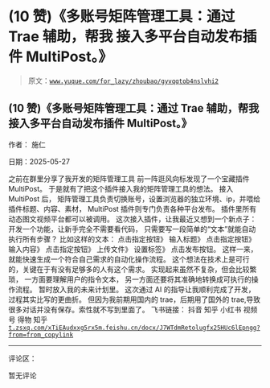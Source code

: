 # (10 赞)《多账号矩阵管理工具：通过 Trae 辅助，帮我 接入多平台自动发布插件 MultiPost。》

> 原文：[`www.yuque.com/for_lazy/zhoubao/gyvqqtob4nslvhi2`](https://www.yuque.com/for_lazy/zhoubao/gyvqqtob4nslvhi2)

## (10 赞)《多账号矩阵管理工具：通过 Trae 辅助，帮我 接入多平台自动发布插件 MultiPost。》

作者： 施仁

日期：2025-05-27

之前在群里分享了我开发的矩阵管理工具 前一阵逛风向标发现了一个宝藏插件 MultiPost。 于是就有了把这个插件接入我的矩阵管理工具的想法。
接入 MultiPost 后， 矩阵管理工具负责切换账号，设置浏览器的独立环境、ip，并喂给插件标题、内容、素材，
MultiPost 插件则专门负责各种平台发布。 插件里所有动态图文视频平台都可以被调用。 这次接入插件，让我最近又想到一个新点子：
开发一个功能，让新手完全不需要看代码， 只需要写一段简单的“文本”就能自动执行所有步骤？ 比如这样的文本： 点击指定按钮》 输入标题》 点击指定按钮》
输入内容》 点击指定按钮》 上传文件》 设置标签》 点击发布按钮。 这样一来，就能快速生成一个符合自己需求的自动化操作流程。
这个想法在技术上是可行的，关键在于有没有足够多的人有这个需求。 实现起来虽然不复杂，但会比较繁琐， 一方面要理解用户的指令文本，
另一方面还要将其准确地转换成可执行的操作流程。 暂时放入我的未来计划里。 这次通过 AI 的指导让我顺利完成了开发，过程其实比写的更曲折。
但因为我前期用国内的 trae，后期用了国外的 trae,导致很多对话并没有保存。索性就不写到里面了。 飞书链接： 抖音 知乎 小红书 视频号 得物 知乎 [`t.zsxq.com/xTiEA`](https://t.zsxq.com/xTiEA)[`udxxg5rx5m.feishu.cn/docx/J7WTdmRetolugfx25HUc6lEpngg?from=from_copylink`](https://udxxg5rx5m.feishu.cn/docx/J7WTdmRetolugfx25HUc6lEpngg?from=from_copylink)

* * *

评论区：

暂无评论